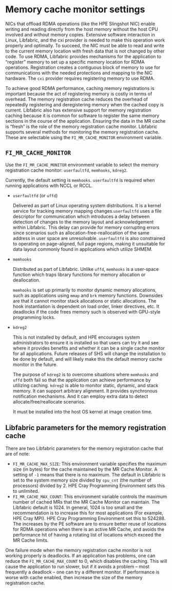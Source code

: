 # Memory cache monitor settings

NICs that offload RDMA operations (like the HPE Slingshot NIC) enable writing and reading directly from the host memory without the host CPU involved and without memory copies. Extensive software interaction in Linux, Libfabric, and the cxi provider is needed to make this operation work properly and optimally.
To succeed, the NIC must be able to read and write to the current memory location with fresh data that is not changed by other code. To use RDMA, Libfabric provides mechanisms for the application to “register” memory to set up a specific memory location for RDMA operations.
Registration creates a contiguous block of memory to use for communications with the needed protections and mapping to the NIC hardware. The `cxi` provider requires registering memory to use RDMA.

To achieve good RDMA performance, caching memory registrations is important because the act of registering memory is costly in terms of overhead. The memory registration cache reduces the overhead of repeatedly registering and deregistering memory when the cached copy is current.
Libfabric also has extensive support for memory registration caching because it is common for software to register the same memory sections in the course of the application.
Ensuring the data in the MR cache is “fresh” is the role of the memory registration cache monitor. Libfabric supports several methods for monitoring the memory registration cache. These are selectable using the `FI_MR_CACHE_MONITOR` environment variable.

## `FI_MR_CACHE_MONITOR`

Use the `FI_MR_CACHE_MONITOR` environment variable to select the memory registration cache monitor: `userfaultfd`, `memhooks`, `kdreg2`.

Currently, the default setting is `memhooks`.
`userfaultfd` is required when running applications with NCCL or RCCL.

- `userfaultfd` (or `uffd`)
  
  Delivered as part of Linux operating system distributions. It is a kernel service for tracking memory mapping changes.`userfaultfd` uses a file descriptor for communication which introduces a delay between detection of changes to the memory layout and acknowledgement within Libfabric.
  This delay can provide for memory corrupting errors since scenarios such as allocation-free-reallocation of the same address in user space are unresolvable. `userfaultfd` is also constrained to operating on page-aligned, full page regions, making it unsuitable for data layout commonly found in applications which utilize SHMEM.

- `memhooks`
  
  Distributed as part of Libfabric. Unlike `uffd`, `memhooks` is a user-space function which traps library functions for memory allocation or deallocation.
  
  `memhooks` is set up primarily to monitor dynamic memory allocations, such as applications using `mmap` and `brk` memory functions. Downsides are that it cannot monitor stack allocations or static allocations. The hook instantiation is dependent on load order, linker directives, etc. It deadlocks if the code frees memory such is observed with GPU-style programming locks.

- `kdreg2`
  
  This is not installed by default, and HPE encourages system administrators to ensure it is installed so that users can try it and see where it provides benefits and whether it can be a single cache monitor for all applications. Future releases of SHS will change the installation to be done by default, and will likely make this the default memory cache monitor in the future.

  The purpose of `kdreg2` is to overcome situations where `memhooks` and `uffd` both fail so that the application can achieve performance by utilizing caching. `kdreg2` is able to monitor static, dynamic, and stack memory. It can support arbitrary alignment. It provides synchronous notification mechanisms. And it can employ extra data to detect allocate/free/reallocate scenarios.
  
  It must be installed into the host OS kernel at image creation time.

## Libfabric parameters for the memory registration cache

There are two Libfabric parameters for the memory registration cache that are of note:

- `FI_MR_CACHE_MAX_SIZE`: This environment variable specifies the maximum size (in bytes) for the cache maintained by the MR Cache Monitor. A setting of `-1` means that there is no maximum. The default in Libfabric is set to the system memory size divided by `cpu_cnt` (the number of processors) divided by 2. HPE Cray Programming Environment sets this to unlimited.
- `FI_MR_CACHE_MAX_COUNT`: This environment variable controls the maximum number of cached MRs that the MR Cache Monitor can maintain. The Libfabric default is 1024. In general, 1024 is too small and the recommendation is to increase this for most applications (For example, HPE Cray MPI). HPE Cray Programming Environment set this to 524288. The increases by the PE software are to ensure better reuse of locations for RDMA operations when there is an active MR Cache, and avoids the performance hit of having a rotating list of locations which exceed the MR Cache limits.

One failure mode when the memory registration cache monitor is not working properly is deadlocks. If an application has problems, one can reduce the `FI_MR_CACHE_MAX_COUNT` to 0, which disables the caching.
This will cause the application to run slower, but if it avoids a problem – most frequently a deadlock – one can try a different monitor.
If performance is worse with cache enabled, then increase the size of the memory registration cache.
